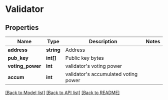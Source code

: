# Validator

## Properties
Name | Type | Description | Notes
------------ | ------------- | ------------- | -------------
**address** | **string** | Address | 
**pub_key** | **int[]** | Public key bytes | 
**voting_power** | **int** | validator&#x27;s voting power | 
**accum** | **int** | validator&#x27;s accumulated voting power | 

[[Back to Model list]](../../README.md#documentation-for-models) [[Back to API list]](../../README.md#documentation-for-api-endpoints) [[Back to README]](../../README.md)

